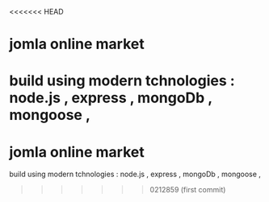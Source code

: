 <<<<<<< HEAD
# jomla online market

build using modern tchnologies : node.js , express , mongoDb , mongoose ,
=======
# jomla online market

build using modern tchnologies : node.js , express , mongoDb , mongoose ,
>>>>>>> 0212859 (first commit)
